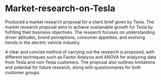 # Market-research-on-Tesla
Produced a market research proposal for a client brief given by Tesla. 
The market research proposal aims to achieve sustainable growth for Tesla by fulfilling their business objectives. The research focuses on understanding driver attitudes, brand perceptions, consumer appetites, and evolving trends in the electric vehicle industry. 

A clear and concise method of carrying out the research is proposed, with different techniques such as Factor Analysis and ANOVA for analyzing data from Tesla and non-Tesla customers. The proposal also outlines limitations and potential for future research, along with questionnaires for both customer groups.
